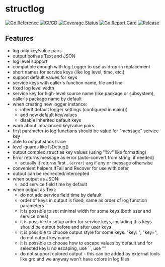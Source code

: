 # structlog

[![Go Reference](https://pkg.go.dev/badge/github.com/powerman/structlog.svg)](https://pkg.go.dev/github.com/powerman/structlog)
[![CI/CD](https://github.com/powerman/structlog/workflows/CI/CD/badge.svg?event=push)](https://github.com/powerman/structlog/actions?query=workflow%3ACI%2FCD)
[![Coverage Status](https://coveralls.io/repos/github/powerman/structlog/badge.svg?branch=master)](https://coveralls.io/github/powerman/structlog?branch=master)
[![Go Report Card](https://goreportcard.com/badge/github.com/powerman/structlog)](https://goreportcard.com/report/github.com/powerman/structlog)
[![Release](https://img.shields.io/github/v/release/powerman/structlog)](https://github.com/powerman/structlog/releases/latest)

## Features

- log only key/value pairs
- output both as Text and JSON
- log level support
- compatible enough with log.Logger to use as drop-in replacement
- short names for service keys (like log level, time, etc.)
- support default values for keys
- service keys with caller's function name, file and line
- fixed log level width
- service key for high-level source name (like package or subsystem),
  caller's package name by default
- when creating new logger instance:
    - inherit default logger settings (configured in main())
    - add new default key/values
    - disable inherited default keys
- warn about imbalanced key/value pairs
- first parameter to log functions should be value for "message" service key
- able to output stack trace
- level-guards like IsDebug()
- output complex struct as key values (using "%v" like formatting)
- Error returns message as error (auto-convert from string, if needed)
    - actually it returns first `.(error)` arg if any or message otherwise
- convenient helpers IfFail and Recover for use with defer
- output can be redirected/intercepted
- when output as JSON:
    - add service field time by default
- when output as Text:
    - do not add service field time by default
    - order of keys in output is fixed, same as order of log function
      parameters
    - it is possible to set minimal width for some keys (both user and
      service ones)
    - it is possible to setup order for service keys, including this keys
      should be output before and after user keys
    - it is possible to choose output style for some keys: "key: ",
      "key=", do not output key name
    - it is possible to choose how to escape values by default and for
      selected keys: no escaping, use \`\`, use ""
    - do not support colored output - this can be added by external tools
      like grc and we anyway won't have colors in log files
